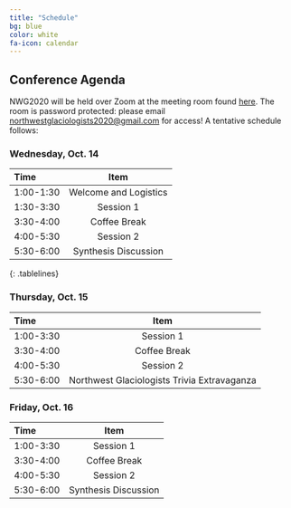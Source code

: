 ```yaml
---
title: "Schedule"
bg: blue
color: white
fa-icon: calendar
---
```


## Conference Agenda
NWG2020 will be held over Zoom at the meeting room found [here](https://umontana.zoom.us/j/98216342434).  The room is password protected: please email northwestglaciologists2020@gmail.com for access!  A tentative schedule follows:

### Wednesday, Oct. 14
<style>
.tablelines table, .tablelines td, .tablelines th {
        border: 2px solid white;
        padding: 20px;
        }
</style>

| **Time**      | **Item** |
|:---------   |:------------:   |
| 1:00-1:30 |  Welcome and Logistics |
| 1:30-3:30 |  Session 1 |
| 3:30-4:00 |  Coffee Break |
| 4:00-5:30 |  Session 2 |
| 5:30-6:00 |  Synthesis Discussion |
{: .tablelines}

### Thursday, Oct. 15

| **Time**      | **Item** |
|:---------   |:------------:   |
| 1:00-3:30 |  Session 1 |
| 3:30-4:00 |  Coffee Break |
| 4:00-5:30 |  Session 2 |
| 5:30-6:00 |  Northwest Glaciologists Trivia Extravaganza |

### Friday, Oct. 16

| **Time**      | **Item** |
|:---------   |:------------:   |
| 1:00-3:30 |  Session 1 |
| 3:30-4:00 |  Coffee Break |
| 4:00-5:30 |  Session 2 |
| 5:30-6:00 |  Synthesis Discussion |


